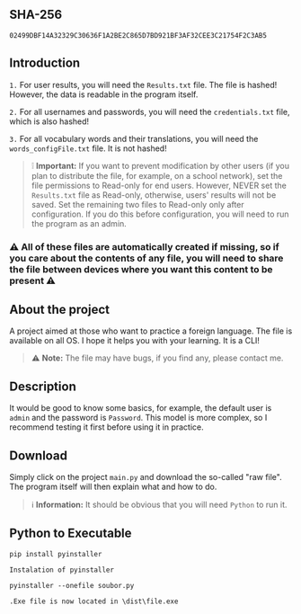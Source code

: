## SHA-256
```SHA-256
02499DBF14A32329C30636F1A2BE2C865D7BD921BF3AF32CEE3C21754F2C3AB5
```


## Introduction
`1.`
For user results, you will need the `Results.txt` file. The file is hashed! However, the data is readable in the program itself.

`2.`
For all usernames and passwords, you will need the `credentials.txt` file, which is also hashed!

`3.`
For all vocabulary words and their translations, you will need the `words_configFile.txt` file. It is not hashed!
> ❕ **Important:**
> If you want to prevent modification by other users (if you plan to distribute the file, for example, on a school network), set the file permissions to Read-only for end users. However, NEVER set the `Results.txt` file as Read-only, otherwise, users' results will not be saved. Set the remaining two files to Read-only only after configuration. If you do this before configuration, you will need to run the program as an admin.

### ⚠️ All of these files are automatically created if missing, so if you care about the contents of any file, you will need to share the file between devices where you want this content to be present ⚠️

## About the project

A project aimed at those who want to practice a foreign language. The file is available on all OS. I hope it helps you with your learning. It is a CLI!
> ⚠️ **Note:**
> The file may have bugs, if you find any, please contact me.

## Description

It would be good to know some basics, for example, the default user is `admin` and the password is `Password`. This model is more complex, so I recommend testing it first before using it in practice.

## Download
Simply click on the project `main.py` and download the so-called "raw file". The program itself will then explain what and how to do.

> ℹ️ **Information:**
> It should be obvious that you will need `Python` to run it.

## Python to Executable

```
pip install pyinstaller
```
`Instalation of pyinstaller`
```
pyinstaller --onefile soubor.py
```
`.Exe file is now located in \dist\file.exe`

